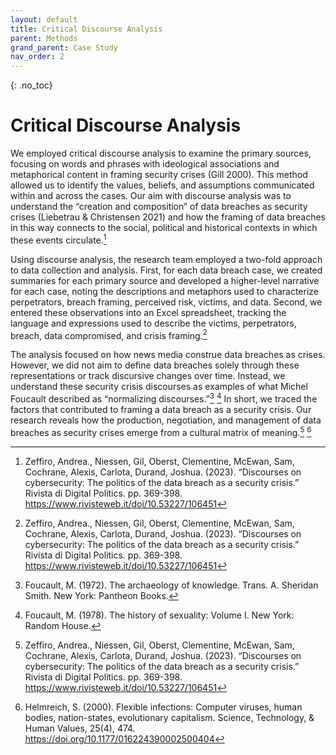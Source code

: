 ```yaml
---
layout: default
title: Critical Discourse Analysis
parent: Methods
grand_parent: Case Study
nav_order: 2
---
```


<!-- 
This page is an example lesson template.
Add, edit, or remove any content below for the workshop in question. -->

<!-- Putting a {: .no_toc} above a header removes it from the table of contents -->

{: .no_toc}  
# Critical Discourse Analysis
We employed critical discourse analysis to examine the primary sources, focusing on words and phrases with ideological associations and metaphorical content in framing security crises (Gill 2000). This method allowed us to identify the values, beliefs, and assumptions communicated within and across the cases. Our aim with discourse analysis was to understand the “creation and composition” of data breaches as security crises (Liebetrau & Christensen 2021) and how the framing of data breaches in this way connects to the social, political and historical contexts in which these events circulate.[^3]

Using discourse analysis, the research team employed a two-fold approach to data collection and analysis. First, for each data breach case, we created summaries for each primary source and developed a higher-level narrative for each case, noting the descriptions and metaphors used to characterize perpetrators, breach framing, perceived risk, victims, and data. Second, we entered these observations into an Excel spreadsheet, tracking the language and expressions used to describe the victims, perpetrators, breach, data compromised, and crisis framing.[^3]

The analysis focused on how news media construe data breaches as crises. However, we did not aim to define data breaches solely through these representations or track discursive changes over time. Instead, we understand these security crisis discourses as examples of what Michel Foucault described as “normalizing discourses.”[^4] [^5] In short, we traced the factors that contributed to framing a data breach as a security crisis. Our research reveals how the production, negotiation, and management of data breaches as security crises emerge from a cultural matrix of meaning.[^3] [^6]

[^3]: Zeffiro, Andrea., Niessen, Gil, Oberst, Clementine, McEwan, Sam, Cochrane, Alexis, Carlota, Durand, Joshua. (2023). “Discourses on cybersecurity: The politics of the data breach as a security crisis.” Rivista di Digital Politics. pp. 369-398. <https://www.rivisteweb.it/doi/10.53227/106451>

[^4]: Foucault, M. (1972). The archaeology of knowledge. Trans. A. Sheridan Smith. New York: Pantheon Books.

[^5]: Foucault, M. (1978). The history of sexuality: Volume I. New York: Random House.

[^6]: Helmreich, S. (2000). Flexible infections: Computer viruses, human bodies, nation-states, evolutionary capitalism. Science, Technology, & Human Values, 25(4), 474. <https://doi.org/10.1177/016224390002500404>